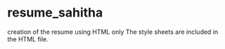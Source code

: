 # resume_sahitha
creation of the resume using HTML only 
The style sheets are included in the HTML file.
